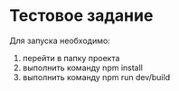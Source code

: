 # Тестовое задание

Для запуска необходимо:
1) перейти в папку проекта
2) выполнить команду npm install
3) выполнить команду npm run dev/build
